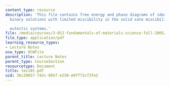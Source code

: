 ```yaml
---
content_type: resource
description: 'This file contains free energy and phase diagrams of ideal binary solutions,
  binary solutions with limited miscibility in the solid sate miscibility gaps and

  eutectic systems.'
file: /media/courses/3-012-fundamentals-of-materials-science-fall-2005/36c28657742c065fe250e0ff72cf3fe2_lec18t.pdf
file_type: application/pdf
learning_resource_types:
- Lecture Notes
ocw_type: OCWFile
parent_title: Lecture Notes
parent_type: CourseSection
resourcetype: Document
title: lec18t.pdf
uid: 36c28657-742c-065f-e250-e0ff72cf3fe2
---
```


